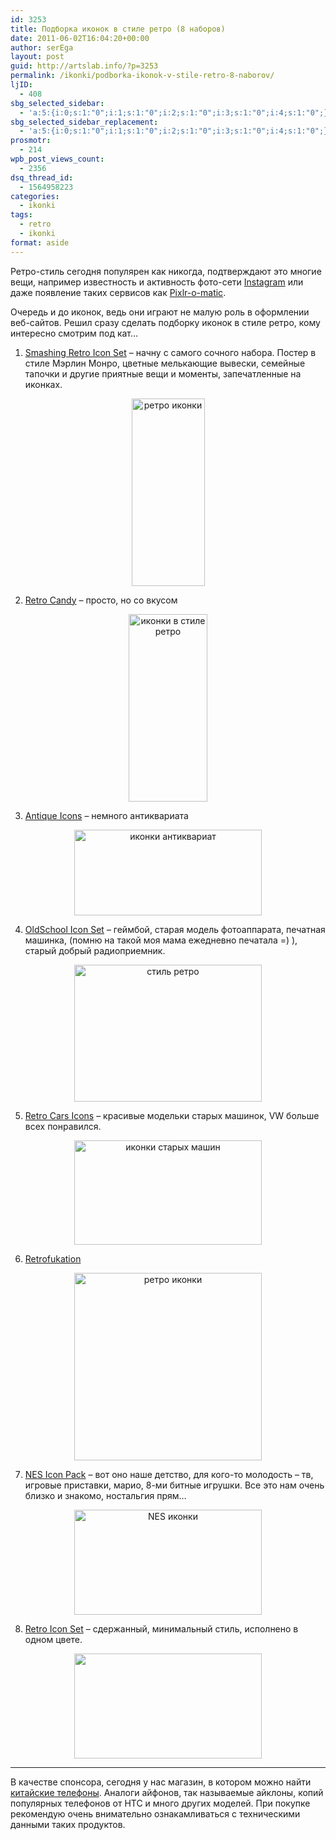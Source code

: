 ```yaml
---
id: 3253
title: Подборка иконок в стиле ретро (8 наборов)
date: 2011-06-02T16:04:20+00:00
author: serEga
layout: post
guid: http://artslab.info/?p=3253
permalink: /ikonki/podborka-ikonok-v-stile-retro-8-naborov/
ljID:
  - 408
sbg_selected_sidebar:
  - 'a:5:{i:0;s:1:"0";i:1;s:1:"0";i:2;s:1:"0";i:3;s:1:"0";i:4;s:1:"0";}'
sbg_selected_sidebar_replacement:
  - 'a:5:{i:0;s:1:"0";i:1;s:1:"0";i:2;s:1:"0";i:3;s:1:"0";i:4;s:1:"0";}'
prosmotr:
  - 214
wpb_post_views_count:
  - 2356
dsq_thread_id:
  - 1564958223
categories:
  - ikonki
tags:
  - retro
  - ikonki
format: aside
---
```

Ретро-стиль сегодня популярен как никогда, подтверждают это многие вещи, например известность и активность фото-сети [Instagram](http://artslab.info/prilozheniya-dlya-ipod-touchiphone/instagram-fotoset-dlya-vladeltsev-iphone-pereklichka/) или даже появление таких сервисов как [Pixlr-o-matic](http://artslab.info/onlayn-servisyi/pixlr-o-matic-dobavlyaem-retro-effekty-k-fotografiyam/).

Очередь и до иконок, ведь они играют не малую роль в оформлении веб-сайтов. Решил сразу сделать подборку иконок в стиле ретро, кому интересно смотрим под кат&#8230;

1. <a href="http://www.smashingmagazine.com/2009/02/12/smashing-retro-icon-set/" rel="nofollow">Smashing Retro Icon Set</a> &#8211; начну с самого сочного набора. Постер в стиле Мэрлин Монро, цветные мелькающие вывески, семейные тапочки и другие приятные вещи и моменты, запечатленные на иконках.

<center>
  <a href="{{site.img_cdn}}/retro_icons.jpg"><img src="{{site.img_cdn}}/retro_icons-117x300.jpg" alt="ретро иконки" title="retro_icons" width="117" height="300" class="alignnone size-medium wp-image-3262" rel="nofollow" srcset="{{site.img_cdn}}/retro_icons-117x300.jpg 117w, {{site.img_cdn}}/retro_icons-401x1024.jpg 401w" sizes="(max-width: 117px) 100vw, 117px" /></a>
</center>

<!--more-->

2. <a href="http://sixrevisions.com/freebies/icons/free-retro-candy/" rel="nofollow">Retro Candy</a> &#8211; просто, но со вкусом

<center>
  <a href="{{site.img_cdn}}/retro_icons_candy_preview.png" rel="nofollow"><img src="{{site.img_cdn}}/retro_icons_candy_preview-126x300.png" alt="иконки в стиле ретро" title="retro_icons_candy_preview" width="126" height="300" class="alignnone size-medium wp-image-3254" /></a>
</center>

3. <a href="http://paradis24434.deviantart.com/art/Antique-Icon-update-72437894" rel="nofollow">Antique Icons</a> &#8211; немного антиквариата

<center>
  <a href="{{site.img_cdn}}/antikwariat_retro_iconki.jpg"><img src="{{site.img_cdn}}/antikwariat_retro_iconki-300x137.jpg" alt="иконки антиквариат" title="antikwariat_retro_iconki" width="300" height="137" class="alignnone size-medium wp-image-3255" srcset="{{site.img_cdn}}/antikwariat_retro_iconki-300x137.jpg 300w, {{site.img_cdn}}/antikwariat_retro_iconki.jpg 680w" sizes="(max-width: 300px) 100vw, 300px" /></a>
</center>

4. <a href="http://177icons.com/oldschool-icon-set" rel="nofollow">OldSchool Icon Set</a> &#8211; геймбой, старая модель фотоаппарата, печатная машинка, (помню на такой моя мама ежедневно печатала =) ), старый добрый радиоприемник.

<center>
  <a href="{{site.img_cdn}}/oldschool_big.jpg"><img src="{{site.img_cdn}}/oldschool_big-300x219.jpg" alt="стиль ретро " title="oldschool_big" width="300" height="219" class="alignnone size-medium wp-image-3257" rel="nofollow" srcset="{{site.img_cdn}}/oldschool_big-300x219.jpg 300w, {{site.img_cdn}}/oldschool_big.jpg 640w" sizes="(max-width: 300px) 100vw, 300px" /></a>
</center>

5. <a href="http://www.archigraphs.com/dockicons.htm" rel="nofollow">Retro Cars Icons</a> &#8211; красивые модельки старых машинок, VW больше всех понравился.

<center>
  <a href="{{site.img_cdn}}/free-cars-icons.jpg" rel="nofollow"><img src="{{site.img_cdn}}/free-cars-icons-300x167.jpg" alt="иконки старых машин" title="free-cars-icons" width="300" height="167" class="alignnone size-medium wp-image-3258" srcset="{{site.img_cdn}}/free-cars-icons-300x167.jpg 300w, {{site.img_cdn}}/free-cars-icons.jpg 450w" sizes="(max-width: 300px) 100vw, 300px" /></a>
</center>

6. <a href="http://jg-visuals.deviantart.com/art/Retrofukation-Icons-102315475" rel="nofollow">Retrofukation</a>



<center>
  <a href="{{site.img_cdn}}/Retrofukation__Icons__by_jg_visuals.png" rel="nofollow"><img src="{{site.img_cdn}}/Retrofukation__Icons__by_jg_visuals-300x300.png" alt="ретро иконки" title="Retrofukation__Icons__by_jg_visuals" width="300" height="300" class="alignnone size-medium wp-image-3260" srcset="{{site.img_cdn}}/Retrofukation__Icons__by_jg_visuals-300x300.png 300w, {{site.img_cdn}}/Retrofukation__Icons__by_jg_visuals-100x100.png 100w, {{site.img_cdn}}/Retrofukation__Icons__by_jg_visuals.png 663w" sizes="(max-width: 300px) 100vw, 300px" /></a>
</center>

7. <a href="http://ahuri.deviantart.com/art/Nes-Icons-Pack-67659273" rel="nofollow">NES Icon Pack</a> &#8211; вот оно наше детство, для кого-то молодость &#8211; тв, игровые приставки, марио, 8-ми битные игрушки. Все это нам очень близко и знакомо, ностальгия прям&#8230;

<center>
  <a href="{{site.img_cdn}}/Nes_Icons_Pack_by_Ahuri.jpg"><img src="{{site.img_cdn}}/Nes_Icons_Pack_by_Ahuri-300x168.jpg" alt="NES иконки" title="Nes_Icons_Pack_by_Ahuri" width="300" height="168" class="alignnone size-medium wp-image-3259" srcset="{{site.img_cdn}}/Nes_Icons_Pack_by_Ahuri-300x168.jpg 300w, {{site.img_cdn}}/Nes_Icons_Pack_by_Ahuri-1024x576.jpg 1024w, {{site.img_cdn}}/Nes_Icons_Pack_by_Ahuri.jpg 1191w" sizes="(max-width: 300px) 100vw, 300px" /></a>
</center>

8. <a href="http://yourneighbours.de/web-design/free-retro-icon-set/" rel="nofollow">Retro Icon Set</a> &#8211; сдержанный, минимальный стиль, исполнено в одном цвете.

<center>
  <a href="{{site.img_cdn}}/Free_YNBS_Retro_Icon_Set.png" rel="nofollow"><img src="{{site.img_cdn}}/Free_YNBS_Retro_Icon_Set-300x168.png" alt="" title="Free_YNBS_Retro_Icon_Set" width="300" height="168" class="alignnone size-medium wp-image-3256" srcset="{{site.img_cdn}}/Free_YNBS_Retro_Icon_Set-300x168.png 300w, {{site.img_cdn}}/Free_YNBS_Retro_Icon_Set.png 570w" sizes="(max-width: 300px) 100vw, 300px" /></a>
</center>

* * *

В качестве спонсора, сегодня у нас магазин, в котором можно найти [китайские телефоны](http://dvmobi.ru). Аналоги айфонов, так называемые айклоны, копий популярных телефонов от HTC и много других моделей. При покупке рекомендую очень внимательно ознакамливаться с техническими данными таких продуктов.